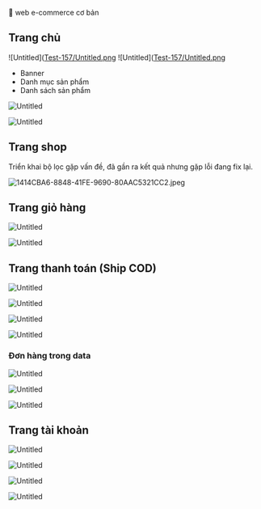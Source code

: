 
📎 web e-commerce cơ bản

## Trang chủ



![Untitled]([Test-157/Untitled.png](https://github.com/NguyenForWork/Test-157/blob/main/Untitled.png)
![Untitled]([Test-157/Untitled.png](https://github.com/NguyenForWork/Test-157/blob/main/Untitled1.png)

- Banner
- Danh mục sản phẩm
- Danh sách sản phẩm

![Untitled](https://prod-files-secure.s3.us-west-2.amazonaws.com/fd1c5b97-072f-47d9-9a9c-72b4f6251f65/2f140122-0f2e-4fdd-93c6-6298090a9841/Untitled.png)

![Untitled](https://prod-files-secure.s3.us-west-2.amazonaws.com/fd1c5b97-072f-47d9-9a9c-72b4f6251f65/fe131637-3ea5-4742-b834-d790f3cb2776/Untitled.png)

## Trang shop

Triển khai bộ lọc gặp vấn đề, đã gần ra kết quả nhưng gặp lỗi đang fix lại.

![1414CBA6-8848-41FE-9690-80AAC5321CC2.jpeg](https://prod-files-secure.s3.us-west-2.amazonaws.com/fd1c5b97-072f-47d9-9a9c-72b4f6251f65/5e4aa8f3-3d30-43fe-a5bc-d9e7fbed7a89/1414CBA6-8848-41FE-9690-80AAC5321CC2.jpeg)

## Trang giỏ hàng

![Untitled](https://prod-files-secure.s3.us-west-2.amazonaws.com/fd1c5b97-072f-47d9-9a9c-72b4f6251f65/1ba75ebf-5cae-4ffe-895e-e551d9131187/Untitled.png)

![Untitled](https://prod-files-secure.s3.us-west-2.amazonaws.com/fd1c5b97-072f-47d9-9a9c-72b4f6251f65/3e5d69a8-32a6-4024-9002-01624792e365/Untitled.png)

## Trang thanh toán (Ship COD)

![Untitled](https://prod-files-secure.s3.us-west-2.amazonaws.com/fd1c5b97-072f-47d9-9a9c-72b4f6251f65/e08c7061-5cb4-44d7-ba71-ac2e2559d024/Untitled.png)

![Untitled](https://prod-files-secure.s3.us-west-2.amazonaws.com/fd1c5b97-072f-47d9-9a9c-72b4f6251f65/ed26d97b-e0b1-443b-b61d-b5e43742ba70/Untitled.png)

![Untitled](https://prod-files-secure.s3.us-west-2.amazonaws.com/fd1c5b97-072f-47d9-9a9c-72b4f6251f65/1691f699-7212-43d6-8305-563b5523aa86/Untitled.png)

![Untitled](https://prod-files-secure.s3.us-west-2.amazonaws.com/fd1c5b97-072f-47d9-9a9c-72b4f6251f65/fa8742e2-819a-4c1f-9433-452e89d2477d/Untitled.png)

### Đơn hàng trong data

![Untitled](https://prod-files-secure.s3.us-west-2.amazonaws.com/fd1c5b97-072f-47d9-9a9c-72b4f6251f65/21137071-3fbc-4ee9-a9d9-955f94e8a465/Untitled.png)

![Untitled](https://prod-files-secure.s3.us-west-2.amazonaws.com/fd1c5b97-072f-47d9-9a9c-72b4f6251f65/7a8e77b5-c2f7-4a26-9802-893e97c70f51/Untitled.png)

![Untitled](https://prod-files-secure.s3.us-west-2.amazonaws.com/fd1c5b97-072f-47d9-9a9c-72b4f6251f65/db70c9d1-f638-4bfe-a1ab-e96e595fea47/Untitled.png)

## Trang tài khoản

![Untitled](https://prod-files-secure.s3.us-west-2.amazonaws.com/fd1c5b97-072f-47d9-9a9c-72b4f6251f65/e704775e-a2ec-42aa-b087-70d6cb909b66/Untitled.png)

![Untitled](https://prod-files-secure.s3.us-west-2.amazonaws.com/fd1c5b97-072f-47d9-9a9c-72b4f6251f65/4b632223-6509-4d33-a86e-d294e6bb59b0/Untitled.png)

![Untitled](https://prod-files-secure.s3.us-west-2.amazonaws.com/fd1c5b97-072f-47d9-9a9c-72b4f6251f65/569d32cf-7ddb-4043-b8ba-6f211554198f/Untitled.png)

![Untitled](https://prod-files-secure.s3.us-west-2.amazonaws.com/fd1c5b97-072f-47d9-9a9c-72b4f6251f65/3d312914-995a-476b-bcf7-a29d1edb0026/Untitled.png)

